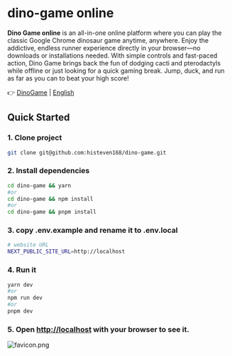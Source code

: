 # dino-game online
**Dino Game online** is an all-in-one online platform where you can play the classic Google Chrome dinosaur game anytime, anywhere. Enjoy the addictive, endless runner experience directly in your browser—no downloads or installations needed. With simple controls and fast-paced action, Dino Game brings back the fun of dodging cacti and pterodactyls while offline or just looking for a quick gaming break. Jump, duck, and run as far as you can to beat your high score!

👉 [DinoGame](https://dinogame.onl) | [English]([[https://github.com/outwebfeng/text-format/blob/main/README.md](https://github.com/histeven168/dino-game/edit/main/README.md)](https://github.com/histeven168/dino-game/edit/main/README.md))


## Quick Started

### 1. Clone project

```bash
git clone git@github.com:histeven168/dino-game.git
```

### 2. Install dependencies

```bash
cd dino-game && yarn
#or
cd dino-game && npm install
#or
cd dino-game && pnpm install
```

### 3. copy .env.example and rename it to .env.local

```bash
# website URL
NEXT_PUBLIC_SITE_URL=http://localhost

```

### 4. Run it

```bash
yarn dev
#or
npm run dev
#or
pnpm dev
```

### 5. Open [http://localhost](http://localhost) with your browser to see it.
![favicon.png](https://dinogame.onl/favicon.png)
